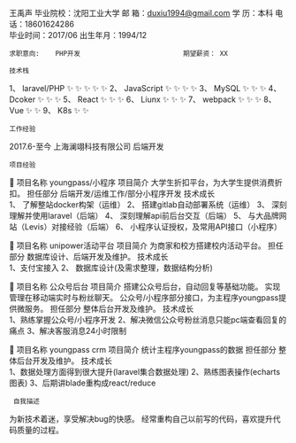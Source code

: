 王禹声
毕业院校：沈阳工业大学								邮       箱：duxiu1994@gmail.com
学       历：本科									电       话：18601624286	
毕业时间：2017/06									出生年月：1994/12	

 	求职意向:    PHP开发							期望薪资： XX

 	技术栈
1、	laravel/PHP 		✨ ✨ ✨ ✨ ✨
2、	JavaScript		✨ ✨ ✨ ✨
3、	MySQL			✨ ✨ ✨
4、	Dcoker			✨ ✨ ✨
5、	React			✨ ✨ ✨
6、	Liunx			✨ ✨ ✨
7、	webpack		✨ ✨ ✨
8、	Vue			✨ ✨
9、	K8s			✨ ✨

 	工作经验
2017.6-至今            上海澜翊科技有限公司		后端开发

 	项目经验
	项目名称 		youngpass/小程序
       		 项目简介
  		大学生折扣平台，为大学生提供消费折扣。
           担任部分
			后端开发/运维工作/部分小程序开发
       	技术成长  		
1、	了解整站docker构架（运维）
2、	搭建gitlab自动部署系统（运维）
3、	深刻理解并使用laravel（后端）
4、	深刻理解api前后台交互（后端）
5、	与大品牌网站（Levis）对接经验（后端）
6、	小程序认证授权，及常用API接口（小程序）

	项目名称 		unipower活动平台
       		 项目简介
  		为商家和校方搭建校内活动平台。
           担任部分
			数据库设计、后端开发及维护。
       	技术成长  		
1、支付宝接入
2、	数据库设计(及需求整理，数据结构分析)

	项目名称 		公众号后台
       		 项目简介
  		搭建公众号后台，自动回复等基础功能。
实现管理在移动端实时与粉丝聊天。
		公众号/小程序部分接口，为主程序youngpass提供微服务。
           担任部分
			整体后台开发及维护。
       	技术成长  		
1、熟练掌握公众号/小程序开发
			2、解决微信公众号粉丝消息只能pc端查看回复的痛点
			3、解决客服消息24小时限制

	项目名称 		youngpass crm
       		 项目简介
  		统计主程序youngpass的数据
           担任部分
			整体后台开发及维护。
       	技术成长  		
1、数据处理方面得到很大提升(laravel集合数据处理)
			2、熟练图表操作(echarts图表)
			3、后期讲blade重构成react/reduce
			
     自我描述  
为新技术着迷，享受解决bug的快感。
经常重构自己以前写的代码，喜欢提升代码质量的过程。

